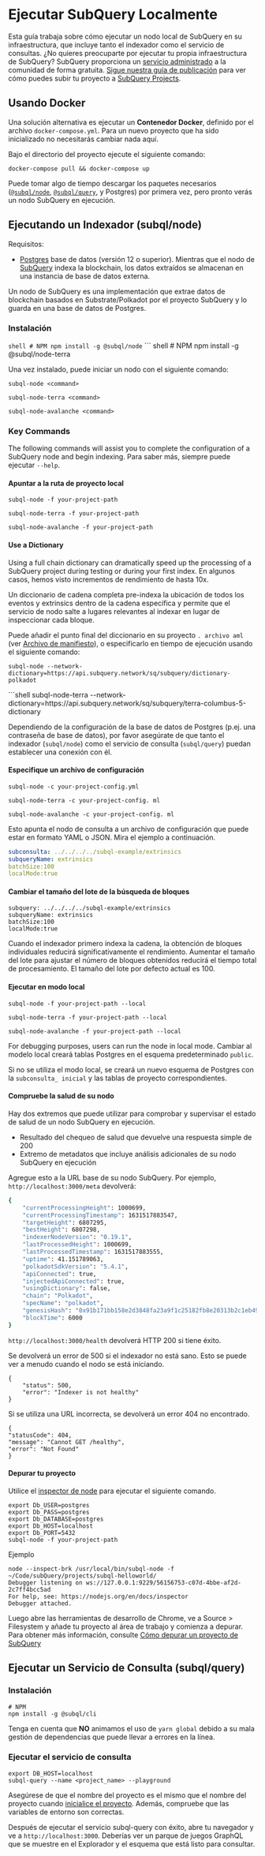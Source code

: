 # Ejecutar SubQuery Localmente

Esta guía trabaja sobre cómo ejecutar un nodo local de SubQuery en su infraestructura, que incluye tanto el indexador como el servicio de consultas. ¿No quieres preocuparte por ejecutar tu propia infraestructura de SubQuery? SubQuery proporciona un [servicio administrado](https://explorer.subquery.network) a la comunidad de forma gratuita. [Sigue nuestra guía de publicación](../run_publish/publish.md) para ver cómo puedes subir tu proyecto a [SubQuery Projects](https://project.subquery.network).

## Usando Docker

Una solución alternativa es ejecutar un <strong>Contenedor Docker</strong>, definido por el archivo `docker-compose.yml`. Para un nuevo proyecto que ha sido inicializado no necesitarás cambiar nada aquí.

Bajo el directorio del proyecto ejecute el siguiente comando:

```shell
docker-compose pull && docker-compose up
```

Puede tomar algo de tiempo descargar los paquetes necesarios ([`@subql/node`](https://www.npmjs.com/package/@subql/node), [`@subql/query`](https://www.npmjs.com/package/@subql/query), y Postgres) por primera vez, pero pronto verás un nodo SubQuery en ejecución.

## Ejecutando un Indexador (subql/node)

Requisitos:

- [Postgres](https://www.postgresql.org/) base de datos (versión 12 o superior). Mientras que el nodo de [SubQuery](#start-a-local-subquery-node) indexa la blockchain, los datos extraídos se almacenan en una instancia de base de datos externa.

Un nodo de SubQuery es una implementación que extrae datos de blockchain basados en Substrate/Polkadot por el proyecto SubQuery y lo guarda en una base de datos de Postgres.

### Instalación

<CodeGroup> ``` shell # NPM npm install -g @subql/node ``` </CodeGroupItem>
<CodeGroupItem title='Terra'> ``` shell # NPM npm install -g @subql/node-terra

Una vez instalado, puede iniciar un nodo con el siguiente comando:


<CodeGroup>
<CodeGroupItem title='Substrate/Polkadot'>

```shell
subql-node <command>
```

</CodeGroupItem>
<CodeGroupItem title='Terra'>

```shell
subql-node-terra <command>
```

</CodeGroupItem>
<CodeGroupItem title='Avalanche'>

```shell
subql-node-avalanche <command> 
```

</CodeGroupItem>
</CodeGroup>

### Key Commands

The following commands will assist you to complete the configuration of a SubQuery node and begin indexing. Para saber más, siempre puede ejecutar `--help`.

#### Apuntar a la ruta de proyecto local

<CodeGroup>
<CodeGroupItem title='Substrate/Polkadot'>

```shell
subql-node -f your-project-path
```

</CodeGroupItem>
<CodeGroupItem title='Terra'>

```shell
subql-node-terra -f your-project-path
```

</CodeGroupItem>
<CodeGroupItem title='Avalanche'>

```shell
subql-node-avalanche -f your-project-path
```

</CodeGroupItem>
</CodeGroup>

#### Use a Dictionary

Using a full chain dictionary can dramatically speed up the processing of a SubQuery project during testing or during your first index. En algunos casos, hemos visto incrementos de rendimiento de hasta 10x.

Un diccionario de cadena completa pre-indexa la ubicación de todos los eventos y extrinsics dentro de la cadena específica y permite que el servicio de nodo salte a lugares relevantes al indexar en lugar de inspeccionar cada bloque.

Puede añadir el punto final del diccionario en su proyecto `. archivo aml` (ver [Archivo de manifiesto](../create/manifest.md)), o especificarlo en tiempo de ejecución usando el siguiente comando:

<CodeGroup>
<CodeGroupItem title='Substrate/Polkadot/Polkadot'>

```shell
subql-node --network-dictionary=https://api.subquery.network/sq/subquery/dictionary-polkadot
```

</CodeGroupItem>
<CodeGroupItem title='Terra'> ```shell subql-node-terra --network-dictionary=https://api.subquery.network/sq/subquery/terra-columbus-5-dictionary

Dependiendo de la configuración de la base de datos de Postgres (p.ej. una contraseña de base de datos), por favor asegúrate de que tanto el indexador (`subql/node`) como el servicio de consulta (`subql/query`) puedan establecer una conexión con él.

#### Especifique un archivo de configuración

<CodeGroup>
<CodeGroupItem title='Substrate/Polkadot'>

```shell
subql-node -c your-project-config.yml
```

</CodeGroupItem>
<CodeGroupItem title='Terra'>

```shell
subql-node-terra -c your-project-config. ml
```

</CodeGroupItem>
<CodeGroupItem title='Avalanche'>

```shell
subql-node-avalanche -c your-project-config. ml
```

</CodeGroupItem>
</CodeGroup>

Esto apunta el nodo de consulta a un archivo de configuración que puede estar en formato YAML o JSON. Mira el ejemplo a continuación.

```yaml
subconsulta: ../../../../subql-example/extrinsics
subqueryName: extrinsics
batchSize:100
localMode:true
```

#### Cambiar el tamaño del lote de la búsqueda de bloques

```shell
subquery: ../../../../subql-example/extrinsics
subqueryName: extrinsics
batchSize:100
localMode:true
```

Cuando el indexador primero indexa la cadena, la obtención de bloques individuales reducirá significativamente el rendimiento. Aumentar el tamaño del lote para ajustar el número de bloques obtenidos reducirá el tiempo total de procesamiento. El tamaño del lote por defecto actual es 100.

#### Ejecutar en modo local

<CodeGroup>
<CodeGroupItem title='Substrate/Polkadot'>

```shell
subql-node -f your-project-path --local
```

</CodeGroupItem>
<CodeGroupItem title='Terra'>

```shell
subql-node-terra -f your-project-path --local
```

</CodeGroupItem>
<CodeGroupItem title='Avalanche'>

```shell
subql-node-avalanche -f your-project-path --local
```

</CodeGroupItem>
</CodeGroup>

For debugging purposes, users can run the node in local mode. Cambiar al modelo local creará tablas Postgres en el esquema predeterminado `public`.

Si no se utiliza el modo local, se creará un nuevo esquema de Postgres con la `subconsulta_ inicial` y las tablas de proyecto correspondientes.

#### Compruebe la salud de su nodo

Hay dos extremos que puede utilizar para comprobar y supervisar el estado de salud de un nodo SubQuery en ejecución.

- Resultado del chequeo de salud que devuelve una respuesta simple de 200
- Extremo de metadatos que incluye análisis adicionales de su nodo SubQuery en ejecución

Agregue esto a la URL base de su nodo SubQuery. Por ejemplo, `http://localhost:3000/meta` devolverá:

```bash
{
    "currentProcessingHeight": 1000699,
    "currentProcessingTimestamp": 1631517883547,
    "targetHeight": 6807295,
    "bestHeight": 6807298,
    "indexerNodeVersion": "0.19.1",
    "lastProcessedHeight": 1000699,
    "lastProcessedTimestamp": 1631517883555,
    "uptime": 41.151789063,
    "polkadotSdkVersion": "5.4.1",
    "apiConnected": true,
    "injectedApiConnected": true,
    "usingDictionary": false,
    "chain": "Polkadot",
    "specName": "polkadot",
    "genesisHash": "0x91b171bb158e2d3848fa23a9f1c25182fb8e20313b2c1eb49219da7a70ce90c3",
    "blockTime": 6000
}
```

`http://localhost:3000/health` devolverá HTTP 200 si tiene éxito.

Se devolverá un error de 500 si el indexador no está sano. Esto se puede ver a menudo cuando el nodo se está iniciando.

```shell
{
    "status": 500,
    "error": "Indexer is not healthy"
}
```

Si se utiliza una URL incorrecta, se devolverá un error 404 no encontrado.

```shell
{
"statusCode": 404,
"message": "Cannot GET /healthy",
"error": "Not Found"
}
```

#### Depurar tu proyecto

Utilice el [inspector de node](https://nodejs.org/en/docs/guides/debugging-getting-started/) para ejecutar el siguiente comando.

```shell
export Db_USER=postgres
export Db_PASS=postgres
export Db_DATABASE=postgres
export Db_HOST=localhost
export Db_PORT=5432
subql-node -f your-project-path
```

Ejemplo

```shell
node --inspect-brk /usr/local/bin/subql-node -f ~/Code/subQuery/projects/subql-helloworld/
Debugger listening on ws://127.0.0.1:9229/56156753-c07d-4bbe-af2d-2c7ff4bcc5ad
For help, see: https://nodejs.org/en/docs/inspector
Debugger attached.
```

Luego abre las herramientas de desarrollo de Chrome, ve a Source > Filesystem y añade tu proyecto al área de trabajo y comienza a depurar. Para obtener más información, consulte [Cómo depurar un proyecto de SubQuery](https://doc.subquery.network/academy/tutorials_examples/debug-projects/)

## Ejecutar un Servicio de Consulta (subql/query)

### Instalación

```shell
# NPM
npm install -g @subql/cli
```

Tenga en cuenta que **NO** animamos el uso de `yarn global` debido a su mala gestión de dependencias que puede llevar a errores en la línea.

### Ejecutar el servicio de consulta

```
export DB_HOST=localhost
subql-query --name <project_name> --playground
```

Asegúrese de que el nombre del proyecto es el mismo que el nombre del proyecto cuando [inicialice el proyecto](../quickstart/quickstart-polkadot.md#initialise-the-starter-subquery-project). Además, compruebe que las variables de entorno son correctas.

Después de ejecutar el servicio subql-query con éxito, abre tu navegador y ve a `http://localhost:3000`. Deberías ver un parque de juegos GraphQL que se muestre en el Explorador y el esquema que está listo para consultar.
